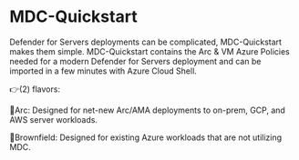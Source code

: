 # MDC-Quickstart

Defender for Servers deployments can be complicated, MDC-Quickstart makes them simple. MDC-Quickstart contains the Arc & VM Azure Policies needed for a modern Defender for Servers deployment and can be imported in a few minutes with Azure Cloud Shell.

👉(2) flavors:

🔻Arc: Designed for net-new Arc/AMA deployments to on-prem, GCP, and AWS server workloads.

🔻Brownfield: Designed for existing Azure workloads that are not utilizing MDC.
